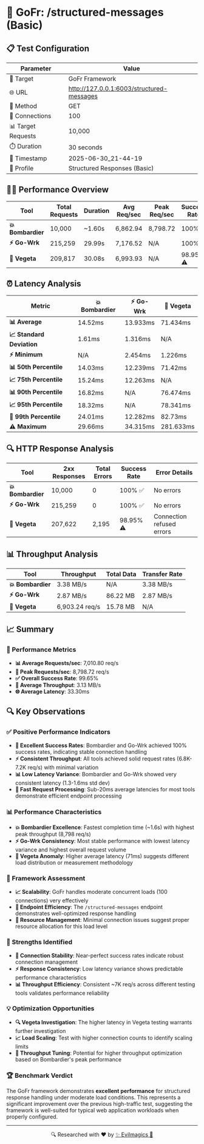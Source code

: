 # 🚀 GoFr: /structured-messages (Basic)

## 📋 Test Configuration
| Parameter | Value |
|-----------|-------|
| 🎯 Target | GoFr Framework |
| 🌐 URL | http://127.0.0.1:6003/structured-messages |
| 📡 Method | GET |
| 🔗 Connections | 100 |
| 📊 Target Requests | 10,000 |
| ⏱️ Duration | 30 seconds |
| 📅 Timestamp | 2025-06-30_21-44-19 |
| 🎯 Profile | Structured Responses (Basic) |

## 🏃‍♂️ Performance Overview
| Tool | Total Requests | Duration | Avg Req/sec | Peak Req/sec | Success Rate |
|------|----------------|----------|-------------|--------------|--------------|
| **💥 Bombardier** | 10,000 | ~1.60s | 6,862.94 | 8,798.72 | 100% ✅ |
| **⚡ Go-Wrk** | 215,259 | 29.99s | 7,176.52 | N/A | 100% ✅ |
| **🌿 Vegeta** | 209,817 | 30.08s | 6,993.93 | N/A | 98.95% ⚠️ |

## ⏰ Latency Analysis
| Metric | 💥 Bombardier | ⚡ Go-Wrk | 🌿 Vegeta |
|--------|------------|---------|---------|
| **📊 Average** | 14.52ms | 13.933ms | 71.434ms |
| **📈 Standard Deviation** | 1.61ms | 1.316ms | N/A |
| **⚡ Minimum** | N/A | 2.454ms | 1.226ms |
| **📊 50th Percentile** | 14.03ms | 12.239ms | 71.42ms |
| **📈 75th Percentile** | 15.24ms | 12.263ms | N/A |
| **📊 90th Percentile** | 16.82ms | N/A | 76.474ms |
| **📈 95th Percentile** | 18.32ms | N/A | 78.341ms |
| **🔺 99th Percentile** | 24.01ms | 12.282ms | 82.73ms |
| **⚠️ Maximum** | 29.66ms | 34.315ms | 281.633ms |

## 🔍 HTTP Response Analysis
| Tool | 2xx Responses | Total Errors | Success Rate | Error Details |
|------|---------------|--------------|--------------|---------------|
| **💥 Bombardier** | 10,000 | 0 | 100% ✅ | No errors |
| **⚡ Go-Wrk** | 215,259 | 0 | 100% ✅ | No errors |
| **🌿 Vegeta** | 207,622 | 2,195 | 98.95% ⚠️ | Connection refused errors |

## 📊 Throughput Analysis
| Tool | Throughput | Total Data | Transfer Rate |
|------|------------|------------|---------------|
| **💥 Bombardier** | 3.38 MB/s | N/A | 3.38 MB/s |
| **⚡ Go-Wrk** | 2.87 MB/s | 86.22 MB | 2.87 MB/s |
| **🌿 Vegeta** | 6,903.24 req/s | 15.78 MB | N/A |

## 📈 Summary
### 🎯 Performance Metrics
- **📊 Average Requests/sec**: 7,010.80 req/s
- **🚀 Peak Requests/sec**: 8,798.72 req/s
- **✅ Overall Success Rate**: 99.65%
- **💨 Average Throughput**: 3.13 MB/s
- **🌐 Average Latency**: 33.30ms

## 🔍 Key Observations

### ✅ Positive Performance Indicators
- **🎯 Excellent Success Rates**: Bombardier and Go-Wrk achieved 100% success rates, indicating stable connection handling
- **⚡ Consistent Throughput**: All tools achieved solid request rates (6.8K-7.2K req/s) with minimal variation
- **📊 Low Latency Variance**: Bombardier and Go-Wrk showed very consistent latency (1.3-1.6ms std dev)
- **🚀 Fast Request Processing**: Sub-20ms average latencies for most tools demonstrate efficient endpoint processing

### 📊 Performance Characteristics
- **💥 Bombardier Excellence**: Fastest completion time (~1.6s) with highest peak throughput (8,798 req/s)
- **⚡ Go-Wrk Consistency**: Most stable performance with lowest latency variance and highest overall request volume
- **🌿 Vegeta Anomaly**: Higher average latency (71ms) suggests different load distribution or measurement methodology

### 🔧 Framework Assessment
- **📈 Scalability**: GoFr handles moderate concurrent loads (100 connections) very effectively
- **🎯 Endpoint Efficiency**: The `/structured-messages` endpoint demonstrates well-optimized response handling
- **💪 Resource Management**: Minimal connection issues suggest proper resource allocation for this load level

### 🚀 Strengths Identified
- **🔄 Connection Stability**: Near-perfect success rates indicate robust connection management
- **⚡ Response Consistency**: Low latency variance shows predictable performance characteristics
- **📊 Throughput Efficiency**: Consistent ~7K req/s across different testing tools validates performance reliability

### 💡 Optimization Opportunities
- **🔍 Vegeta Investigation**: The higher latency in Vegeta testing warrants further investigation
- **📈 Load Scaling**: Test with higher connection counts to identify scaling limits
- **🎯 Throughput Tuning**: Potential for higher throughput optimization based on Bombardier's peak performance

### 🏆 Benchmark Verdict
The GoFr framework demonstrates **excellent performance** for structured response handling under moderate load conditions. This represents a significant improvement over the previous high-traffic test, suggesting the framework is well-suited for typical web application workloads when properly configured.

---
<div align="center">
🔍 Researched with ❤️ by <span><a href="https://github.com/evilmagics">✨ Evilmagics 🌟</a></span>
</div>